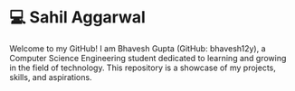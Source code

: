 # 💻 Sahil Aggarwal
Welcome to my GitHub! I am Bhavesh Gupta (GitHub: bhavesh12y), a Computer Science Engineering student dedicated to learning and growing in the field of technology. This repository is a showcase of my projects, skills, and aspirations.
